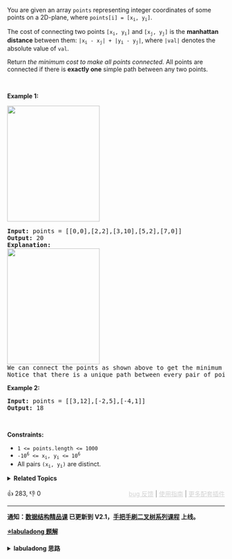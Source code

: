 <p>You are given an array <code>points</code> representing integer coordinates of some points on a 2D-plane, where <code>points[i] = [x<sub>i</sub>, y<sub>i</sub>]</code>.</p>

<p>The cost of connecting two points <code>[x<sub>i</sub>, y<sub>i</sub>]</code> and <code>[x<sub>j</sub>, y<sub>j</sub>]</code> is the <strong>manhattan distance</strong> between them: <code>|x<sub>i</sub> - x<sub>j</sub>| + |y<sub>i</sub> - y<sub>j</sub>|</code>, where <code>|val|</code> denotes the absolute value of <code>val</code>.</p>

<p>Return <em>the minimum cost to make all points connected.</em> All points are connected if there is <strong>exactly one</strong> simple path between any two points.</p>

<p>&nbsp;</p> 
<p><strong class="example">Example 1:</strong></p> 
<img alt="" src="https://assets.leetcode.com/uploads/2020/08/26/d.png" style="width: 214px; height: 268px;" /> 
<pre>
<strong>Input:</strong> points = [[0,0],[2,2],[3,10],[5,2],[7,0]]
<strong>Output:</strong> 20
<strong>Explanation:</strong> 
<img alt="" src="https://assets.leetcode.com/uploads/2020/08/26/c.png" style="width: 214px; height: 268px;" />
We can connect the points as shown above to get the minimum cost of 20.
Notice that there is a unique path between every pair of points.
</pre>

<p><strong class="example">Example 2:</strong></p>

<pre>
<strong>Input:</strong> points = [[3,12],[-2,5],[-4,1]]
<strong>Output:</strong> 18
</pre>

<p>&nbsp;</p> 
<p><strong>Constraints:</strong></p>

<ul> 
 <li><code>1 &lt;= points.length &lt;= 1000</code></li> 
 <li><code>-10<sup>6</sup> &lt;= x<sub>i</sub>, y<sub>i</sub> &lt;= 10<sup>6</sup></code></li> 
 <li>All pairs <code>(x<sub>i</sub>, y<sub>i</sub>)</code> are distinct.</li> 
</ul>

<details><summary><strong>Related Topics</strong></summary>并查集 | 图 | 数组 | 最小生成树</details><br>

<div>👍 283, 👎 0<span style='float: right;'><span style='color: gray;'><a href='https://github.com/labuladong/fucking-algorithm/discussions/939' target='_blank' style='color: lightgray;text-decoration: underline;'>bug 反馈</a> | <a href='https://labuladong.gitee.io/article/fname.html?fname=jb插件简介' target='_blank' style='color: lightgray;text-decoration: underline;'>使用指南</a> | <a href='https://labuladong.github.io/algo/images/others/%E5%85%A8%E5%AE%B6%E6%A1%B6.jpg' target='_blank' style='color: lightgray;text-decoration: underline;'>更多配套插件</a></span></span></div>

<div id="labuladong"><hr>

**通知：[数据结构精品课](https://aep.h5.xeknow.com/s/1XJHEO) 已更新到 V2.1，[手把手刷二叉树系列课程](https://aep.xet.tech/s/3YGcq3) 上线。**



<p><strong><a href="https://labuladong.gitee.io/article/slug.html?slug=min-cost-to-connect-all-points" target="_blank">⭐️labuladong 题解</a></strong></p>
<details><summary><strong>labuladong 思路</strong></summary>

## 基本思路

很显然这也是一个标准的最小生成树问题：每个点就是无向加权图中的节点，边的权重就是曼哈顿距离，连接所有点的最小费用就是最小生成树的权重和。

所以解法思路就是先生成所有的边以及权重，然后对这些边执行 Kruskal 算法即可。

这道题做了一个小的变通：每个坐标点是一个二元组，那么按理说应该用五元组表示一条带权重的边，但这样的话不便执行 Union-Find 算法；所以我们用 `points` 数组中的索引代表每个坐标点，这样就可以直接复用之前的 Kruskal 算法逻辑了。

**详细题解：[Kruskal 最小生成树算法](https://labuladong.github.io/article/fname.html?fname=kruskal)**

**标签：[图论算法](https://mp.weixin.qq.com/mp/appmsgalbum?__biz=MzAxODQxMDM0Mw==&action=getalbum&album_id=2122000448684457990)，并查集算法，最小生成树**

## 解法代码

提示：🟢 标记的是我写的解法代码，🤖 标记的是 chatGPT 翻译的多语言解法代码。如有错误，可以 [点这里](https://github.com/labuladong/fucking-algorithm/issues/1113) 反馈和修正。

<div class="tab-panel"><div class="tab-nav">
<button data-tab-item="cpp" class="tab-nav-button btn " data-tab-group="default" onclick="switchTab(this)">cpp🤖</button>

<button data-tab-item="python" class="tab-nav-button btn " data-tab-group="default" onclick="switchTab(this)">python🤖</button>

<button data-tab-item="java" class="tab-nav-button btn active" data-tab-group="default" onclick="switchTab(this)">java🟢</button>

<button data-tab-item="go" class="tab-nav-button btn " data-tab-group="default" onclick="switchTab(this)">go🤖</button>

<button data-tab-item="javascript" class="tab-nav-button btn " data-tab-group="default" onclick="switchTab(this)">javascript🤖</button>
</div><div class="tab-content">
<div data-tab-item="cpp" class="tab-item " data-tab-group="default"><div class="highlight">

```cpp
// 注意：cpp 代码由 chatGPT🤖 根据我的 java 代码翻译，旨在帮助不同背景的读者理解算法逻辑。
// 本代码已经通过力扣的测试用例，应该可直接成功提交。

class UF {
public:
    // 连通分量个数
    int count;
    // 存储一棵树
    vector<int> parent;
    // 记录树的「重量」
    vector<int> size;

    // n 为图中节点的个数
    UF(int n) {
        this->count = n;
        parent.resize(n);
        size.resize(n);
        for (int i = 0; i < n; i++) {
            parent[i] = i;
            size[i] = 1;
        }
    }

    // 将节点 p 和节点 q 连通
    void unionn(int p, int q) {
        int rootP = find(p);
        int rootQ = find(q);
        if (rootP == rootQ)
            return;

        // 小树接到大树下面，较平衡
        if (size[rootP] > size[rootQ]) {
            parent[rootQ] = rootP;
            size[rootP] += size[rootQ];
        } else {
            parent[rootP] = rootQ;
            size[rootQ] += size[rootP];
        }
        // 两个连通分量合并成一个连通分量
        count--;
    }

    // 判断节点 p 和节点 q 是否连通
    bool connected(int p, int q) {
        int rootP = find(p);
        int rootQ = find(q);
        return rootP == rootQ;
    }

    // 返回节点 x 的连通分量根节点
    int find(int x) {
        while (parent[x] != x) {
            // 进行路径压缩
            parent[x] = parent[parent[x]];
            x = parent[x];
        }
        return x;
    }

    // 返回图中的连通分量个数
    int getCount() {
        return this->count;
    }
};

class Solution {
public:
    int minCostConnectPoints(vector<vector<int>>& points) {
        int n = points.size();
        // 生成所有边及权重
        vector<vector<int>> edges;
        for (int i = 0; i < n; i++) {
            for (int j = i + 1; j < n; j++) {
                int xi = points[i][0], yi = points[i][1];
                int xj = points[j][0], yj = points[j][1];
                // 用坐标点在 points 中的索引表示坐标点
                edges.push_back({i, j, abs(xi - xj) + abs(yi - yj)});
            }
        }
        // 将边按照权重从小到大排序
        sort(edges.begin(), edges.end(), [](auto& a, auto& b){
            return a[2] < b[2];
        });
        // 执行 Kruskal 算法
        int mst = 0;
        UF uf(n);
        for (auto& edge : edges) {
            int u = edge[0];
            int v = edge[1];
            int weight = edge[2];
            // 若这条边会产生环，则不能加入 mst
            if (uf.connected(u, v)) {
                continue;
            }
            // 若这条边不会产生环，则属于最小生成树
            mst += weight;
            uf.unionn(u, v);
        }
        return mst;
    }
};
```

</div></div>

<div data-tab-item="python" class="tab-item " data-tab-group="default"><div class="highlight">

```python
# 注意：python 代码由 chatGPT🤖 根据我的 java 代码翻译，旨在帮助不同背景的读者理解算法逻辑。
# 本代码已经通过力扣的测试用例，应该可直接成功提交。

class Solution:
    def minCostConnectPoints(self, points: List[List[int]]) -> int:
        n = len(points)
        # 生成所有边及权重
        edges = []
        for i in range(n):
            for j in range(i + 1, n):
                xi, yi = points[i][0], points[i][1]
                xj, yj = points[j][0], points[j][1]
                # 用坐标点在 points 中的索引表示坐标点
                edges.append([i, j, abs(xi - xj) + abs(yi - yj)])
        # 将边按照权重从小到大排序
        edges.sort(key=lambda x: x[2])
        # 执行 Kruskal 算法
        mst = 0
        uf = UF(n)
        for edge in edges:
            u = edge[0]
            v = edge[1]
            weight = edge[2]
            # 若这条边会产生环，则不能加入 mst
            if uf.connected(u, v):
                continue
            # 若这条边不会产生环，则属于最小生成树
            mst += weight
            uf.union(u, v)
        return mst

class UF:
    # 连通分量个数
    count = 0
    # 存储一棵树
    parent = []
    # 记录树的「重量」
    size = []

    def __init__(self, n: int):
        # n 为图中节点的个数
        self.count = n
        self.parent = [i for i in range(n)]
        self.size = [1] * n

    # 将节点 p 和节点 q 连通
    def union(self, p: int, q: int) -> None:
        root_p = self.find(p)
        root_q = self.find(q)
        if root_p == root_q:
            return

        # 小树接到大树下面，较平衡
        if self.size[root_p] > self.size[root_q]:
            self.parent[root_q] = root_p
            self.size[root_p] += self.size[root_q]
        else:
            self.parent[root_p] = root_q
            self.size[root_q] += self.size[root_p]

        # 两个连通分量合并成一个连通分量
        self.count -= 1

    # 判断节点 p 和节点 q 是否连通
    def connected(self, p: int, q: int) -> bool:
        root_p = self.find(p)
        root_q = self.find(q)
        return root_p == root_q

    # 返回节点 x 的连通分量根节点
    def find(self, x: int) -> int:
        while self.parent[x] != x:
            # 进行路径压缩
            self.parent[x] = self.parent[self.parent[x]]
            x = self.parent[x]
        return x

    # 返回图中的连通分量个数
    def count(self) -> int:
        return self.count
```

</div></div>

<div data-tab-item="java" class="tab-item active" data-tab-group="default"><div class="highlight">

```java
class Solution {
    public int minCostConnectPoints(int[][] points) {
        int n = points.length;
        // 生成所有边及权重
        List<int[]> edges = new ArrayList<>();
        for (int i = 0; i < n; i++) {
            for (int j = i + 1; j < n; j++) {
                int xi = points[i][0], yi = points[i][1];
                int xj = points[j][0], yj = points[j][1];
                // 用坐标点在 points 中的索引表示坐标点
                edges.add(new int[]{
                        i, j, Math.abs(xi - xj) + Math.abs(yi - yj)
                });
            }
        }
        // 将边按照权重从小到大排序
        Collections.sort(edges, (a, b) -> {
            return a[2] - b[2];
        });
        // 执行 Kruskal 算法
        int mst = 0;
        UF uf = new UF(n);
        for (int[] edge : edges) {
            int u = edge[0];
            int v = edge[1];
            int weight = edge[2];
            // 若这条边会产生环，则不能加入 mst
            if (uf.connected(u, v)) {
                continue;
            }
            // 若这条边不会产生环，则属于最小生成树
            mst += weight;
            uf.union(u, v);
        }
        return mst;
    }

    class UF {
        // 连通分量个数
        private int count;
        // 存储一棵树
        private int[] parent;
        // 记录树的「重量」
        private int[] size;

        // n 为图中节点的个数
        public UF(int n) {
            this.count = n;
            parent = new int[n];
            size = new int[n];
            for (int i = 0; i < n; i++) {
                parent[i] = i;
                size[i] = 1;
            }
        }

        // 将节点 p 和节点 q 连通
        public void union(int p, int q) {
            int rootP = find(p);
            int rootQ = find(q);
            if (rootP == rootQ)
                return;

            // 小树接到大树下面，较平衡
            if (size[rootP] > size[rootQ]) {
                parent[rootQ] = rootP;
                size[rootP] += size[rootQ];
            } else {
                parent[rootP] = rootQ;
                size[rootQ] += size[rootP];
            }
            // 两个连通分量合并成一个连通分量
            count--;
        }

        // 判断节点 p 和节点 q 是否连通
        public boolean connected(int p, int q) {
            int rootP = find(p);
            int rootQ = find(q);
            return rootP == rootQ;
        }

        // 返回节点 x 的连通分量根节点
        private int find(int x) {
            while (parent[x] != x) {
                // 进行路径压缩
                parent[x] = parent[parent[x]];
                x = parent[x];
            }
            return x;
        }

        // 返回图中的连通分量个数
        public int count() {
            return count;
        }
    }
}
```

</div></div>

<div data-tab-item="go" class="tab-item " data-tab-group="default"><div class="highlight">

```go
// 注意：go 代码由 chatGPT🤖 根据我的 java 代码翻译，旨在帮助不同背景的读者理解算法逻辑。
// 本代码还未经过力扣测试，仅供参考，如有疑惑，可以参照我写的 java 代码对比查看。

func minCostConnectPoints(points [][]int) int {
    n := len(points)
    // 生成所有边及权重
    edges := make([][]int, 0)
    for i := 0; i < n; i++ {
        for j := i + 1; j < n; j++ {
            xi, yi := points[i][0], points[i][1]
            xj, yj := points[j][0], points[j][1]
            // 用坐标点在 points 中的索引表示坐标点
            edges = append(edges, []int{i, j, abs(xi - xj) + abs(yi - yj)})
        }
    }
    // 将边按照权重从小到大排序
    sort.Slice(edges, func(i, j int) bool {
        return edges[i][2] < edges[j][2]
    })
    // 执行 Kruskal 算法
    mst := 0
    uf := NewUF(n)
    for _, edge := range edges {
        u, v, weight := edge[0], edge[1], edge[2]
        // 若这条边会产生环，则不能加入 mst
        if uf.connected(u, v) {
            continue
        }
        // 若这条边不会产生环，则属于最小生成树
        mst += weight
        uf.union(u, v)
    }
    return mst
}

func abs(x int) int {
    if x < 0 {
        return -x
    }
    return x
}

type UF struct {
    // 连通分量个数
    count int
    // 存储一棵树
    parent []int
    // 记录树的「重量」
    size []int
}

// NewUF returns a new UF with n nodes
func NewUF(n int) *UF {
    uf := &UF{}
    uf.count = n
    uf.parent = make([]int, n)
    uf.size = make([]int, n)
    for i := 0; i < n; i++ {
        uf.parent[i] = i
        uf.size[i] = 1
    }
    return uf
}

func (uf *UF) union(p, q int) {
    rootP := uf.find(p)
    rootQ := uf.find(q)
    if rootP == rootQ {
        return
    }
    // 小树接到大树下面，较平衡
    if uf.size[rootP] > uf.size[rootQ] {
        uf.parent[rootQ] = rootP
        uf.size[rootP] += uf.size[rootQ]
    } else {
        uf.parent[rootP] = rootQ
        uf.size[rootQ] += uf.size[rootP]
    }
    // 两个连通分量合并成一个连通分量
    uf.count--
}

func (uf *UF) connected(p, q int) bool {
    rootP := uf.find(p)
    rootQ := uf.find(q)
    return rootP == rootQ
}

func (uf *UF) find(x int) int {
    for uf.parent[x] != x {
        // 进行路径压缩
        uf.parent[x], x = uf.parent[uf.parent[x]], uf.parent[uf.parent[x]]
    }
    return x
}

func (uf *UF) Count() int {
    return uf.count
}
```

</div></div>

<div data-tab-item="javascript" class="tab-item " data-tab-group="default"><div class="highlight">

```javascript
// 注意：javascript 代码由 chatGPT🤖 根据我的 java 代码翻译，旨在帮助不同背景的读者理解算法逻辑。
// 本代码已经通过力扣的测试用例，应该可直接成功提交。

var minCostConnectPoints = function(points) {
    const n = points.length;
    // 生成所有边及权重
    let edges = [];
    for (let i = 0; i < n; i++) {
        for (let j = i + 1; j < n; j++) {
            const xi = points[i][0], yi = points[i][1];
            const xj = points[j][0], yj = points[j][1];
            // 用坐标点在 points 中的索引表示坐标点
            edges.push([i, j, Math.abs(xi - xj) + Math.abs(yi - yj)]);
        }
    }
    // 将边按照权重从小到大排序
    edges.sort((a, b) => {
        return a[2] - b[2];
    });
    // 执行 Kruskal 算法
    let mst = 0;
    const uf = new UF(n);
    for (let i = 0; i < edges.length; i++) {
        const u = edges[i][0];
        const v = edges[i][1];
        const weight = edges[i][2];
        // 若这条边会产生环，则不能加入 mst
        if (uf.connected(u, v)) {
            continue;
        }
        // 若这条边不会产生环，则属于最小生成树
        mst += weight;
        uf.union(u, v);
    }
    return mst;
};

class UF {
    // 连通分量个数
    count = 0;
    // 存储一棵树
    parent = [];
    // 记录树的「重量」
    size = [];

    // n 为图中节点的个数
    constructor(n) {
        this.count = n;
        this.parent = new Array(n).fill(0).map((_, index) => index);
        this.size = new Array(n).fill(1);
    }

    // 将节点 p 和节点 q 连通
    union(p, q) {
        let rootP = this.find(p);
        let rootQ = this.find(q);
        if (rootP == rootQ)
            return;

        // 小树接到大树下面，较平衡
        if (this.size[rootP] > this.size[rootQ]) {
            this.parent[rootQ] = rootP;
            this.size[rootP] += this.size[rootQ];
        } else {
            this.parent[rootP] = rootQ;
            this.size[rootQ] += this.size[rootP];
        }
        // 两个连通分量合并成一个连通分量
        this.count--;
    }

    // 判断节点 p 和节点 q 是否连通
    connected(p, q) {
        let rootP = this.find(p);
        let rootQ = this.find(q);
        return rootP == rootQ;
    }

    // 返回节点 x 的连通分量根节点
    find(x) {
        while (this.parent[x] != x) {
            // 进行路径压缩
            this.parent[x] = this.parent[this.parent[x]];
            x = this.parent[x];
        }
        return x;
    }

    // 返回图中的连通分量个数
    count() {
        return this.count;
    }
}
```

</div></div>
</div></div>

**类似题目**：
  - [1135. 最低成本联通所有城市 🟠](/problems/connecting-cities-with-minimum-cost)
  - [261. 以图判树 🟠](/problems/graph-valid-tree)

</details>
</div>





